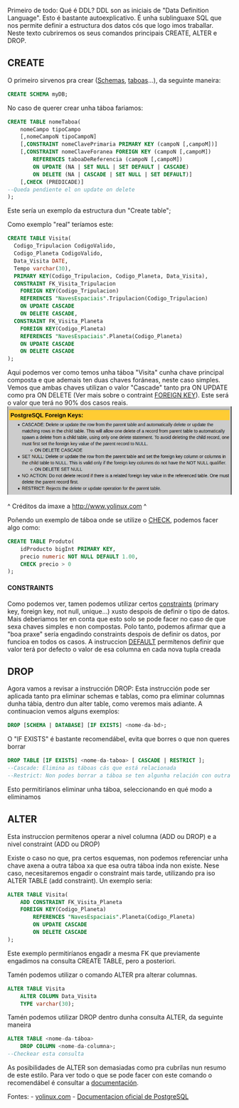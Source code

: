 Primeiro de todo: Qué é DDL? 
DDL son as iniciais de "Data Definition Language". Esto é bastante autoexplicativo.  É unha sublinguaxe SQL que nos permite definir a  estructura dos datos cós que logo imos traballar.  Neste texto cubriremos os seus comandos principais CREATE, ALTER e DROP.  

## CREATE
O primeiro sirvenos pra crear ([Schemas](https://www.postgresql.org/docs/9.2/ddl-schemas.html#DDL-SCHEMAS-CREATE), [taboas](https://www.postgresql.org/docs/9.2/sql-createtable.html)...), da seguinte maneira: 
~~~~sql
CREATE SCHEMA myDB;
~~~~
No caso de querer crear unha táboa fariamos:
~~~~sql
CREATE TABLE nomeTaboa(
	nomeCampo tipoCampo
	[,nomeCampoN tipoCampoN]
	[,CONSTRAINT nomeClavePrimaria PRIMARY KEY (campoN [,campoM])]
	[,CONSTRAINT nomeClaveForanea FOREIGN KEY (campoN [,campoM])
		REFERENCES taboaDeReferencia (campoN [,campoM])
		ON UPDATE (NA | SET NULL | SET DEFAULT | CASCADE)
		ON DELETE (NA | CASCADE | SET NULL | SET DEFAULT)]
	[,CHECK (PREDICADE)] 
--Queda pendiente el on update on delete
);
~~~~
Este sería un exemplo da estructura dun "Create table";

Como exemplo "real" teríamos este:
~~~~sql
CREATE TABLE Visita(
  Codigo_Tripulacion CodigoValido,
  Codigo_Planeta CodigoValido,
  Data_Visita DATE,
  Tempo varchar(30),
  PRIMARY KEY(Codigo_Tripulacion, Codigo_Planeta, Data_Visita),
  CONSTRAINT FK_Visita_Tripulacion
    FOREIGN KEY(Codigo_Tripulacion)
    REFERENCES "NavesEspaciais".Tripulacion(Codigo_Tripulacion)
    ON UPDATE CASCADE
    ON DELETE CASCADE,
  CONSTRAINT FK_Visita_Planeta
    FOREIGN KEY(Codigo_Planeta)
    REFERENCES "NavesEspaciais".Planeta(Codigo_Planeta)
    ON UPDATE CASCADE
    ON DELETE CASCADE
);
~~~~
Aqui podemos ver como temos unha táboa "Visita" cunha chave principal composta e que ademais ten duas 
chaves foráneas, neste caso simples. 
Vemos que ambas chaves utilizan o valor "Cascade" tanto pra ON UPDATE como pra ON DELETE (Ver mais sobre o contraint [FOREIGN KEY](https://www.postgresql.org/docs/9.5/ddl-constraints.html#DDL-CONSTRAINTS-FK)). Este será o valor que terá no 90% dos casos reais. 
![Resumo de ON DELETE e ON UPDATE](./img/foreignKeysCheatsheet.png)

^ Créditos da imaxe a http://www.yolinux.com ^ 


Poñendo un exemplo de táboa onde se utilize o [CHECK](https://www.postgresql.org/docs/9.5/ddl-constraints.html#DDL-CONSTRAINTS-CHECK-CONSTRAINTS), podemos facer algo como:
~~~~sql
CREATE TABLE Produto(
	idProducto bigInt PRIMARY KEY,
	precio numeric NOT NULL DEFAULT 1.00,
	CHECK precio > 0
);
~~~~

#### CONSTRAINTS
Como podemos ver, tamen podemos utilizar certos [constraints](https://www.postgresql.org/docs/9.2/ddl-constraints.html) (primary key, foreign key, not null, unique...) xusto despois de definir o tipo de datos. Mais deberiamos ter en conta que esto solo se pode facer no caso de que sexa chaves simples e non compostas. Polo tanto, podemos afirmar que a "boa praxe" sería engadindo constraints despois de definir os datos, por funcioa en todos os casos.
A instruccion [DEFAULT](https://www.postgresql.org/docs/9.2/ddl-default.html) permítenos definir que valor terá por defecto o valor de esa columna en cada nova tupla creada

## DROP
Agora vamos a revisar a instrucción DROP:
Esta instrucción pode ser aplicada tanto pra eliminar schemas e tablas, como pra eliminar columnas dunha tábia, dentro dun alter table, como veremos mais adiante. A continuacion vemos alguns exemplos:

~~~~sql
DROP [SCHEMA | DATABASE] [IF EXISTS] <nome-da-bd>;
~~~~ 
O "IF EXISTS" é bastante recomendábel, evita que borres o que non queres borrar

~~~~sql
DROP TABLE [IF EXISTS] <nome-da-taboa> [ CASCADE | RESTRICT ];
--Cascade: Elimina as táboas cás que está relacionada
--Restrict: Non podes borrar a táboa se ten algunha relación con outra táboa 
~~~~
Esto permitiríanos eliminar unha táboa, seleccionando en qué modo a eliminamos

## ALTER 
Esta instruccion permitenos operar a nivel columna (ADD ou DROP) e a nivel constraint (ADD ou DROP)

Existe o caso no que, pra certos esquemas, non podemos referenciar unha chave axena a outra táboa xa que esa outra táboa inda non existe. Nese caso, necesitaremos engadir o constraint mais tarde, utilizando pra iso ALTER TABLE (add constraint).
Un exemplo seria:
~~~~sql
ALTER TABLE Visita(
	ADD CONSTRAINT FK_Visita_Planeta
	FOREIGN KEY(Codigo_Planeta)
		REFERENCES "NavesEspaciais".Planeta(Codigo_Planeta)
		ON UPDATE CASCADE
		ON DELETE CASCADE
);
~~~~
Este exemplo permitiríanos engadir a mesma FK que previamente engadimos na consulta CREATE TABLE, pero a posteriori. 

Tamén podemos utilizar o comando ALTER pra alterar columnas.


~~~~sql
ALTER TABLE Visita
	ALTER COLUMN Data_Visita 
	TYPE varchar(30);
~~~~
Tamén podemos utilizar DROP dentro dunha consulta ALTER, da seguinte maneira
~~~~sql
ALTER TABLE <nome-da-táboa>
	DROP COLUMN <nome-da-columna>;
--Checkear esta consulta
~~~~

As posibilidades de ALTER son demasiadas como pra cubrilas nun resumo de este estilo. Para ver todo o que se pode facer con este comando o recomendábel é consultar a [documentación](https://www.postgresql.org/docs/9.1/sql-altertable.html).


Fontes:
	- [yolinux.com](http://www.yolinux.com/TUTORIALS/PostgreSQL-Transactions-ForeignKeys.html)
	- [Documentacion oficial de PostgreSQL](https://www.postgresql.org/docs/9.5/ddl.html)

